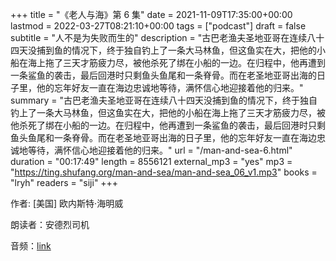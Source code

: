 +++
title = "《老人与海》第 6 集"
date = 2021-11-09T17:35:00+00:00
lastmod = 2022-03-27T08:21:10+00:00
tags = ["podcast"]
draft = false
subtitle = "人不是为失败而生的"
description = "古巴老渔夫圣地亚哥在连续八十四天没捕到鱼的情况下，终于独自钓上了一条大马林鱼，但这鱼实在大，把他的小船在海上拖了三天才筋疲力尽，被他杀死了绑在小船的一边。在归程中，他再遭到一条鲨鱼的袭击，最后回港时只剩鱼头鱼尾和一条脊骨。而在老圣地亚哥出海的日子里，他的忘年好友一直在海边忠诚地等待，满怀信心地迎接着他的归来。"
summary = "古巴老渔夫圣地亚哥在连续八十四天没捕到鱼的情况下，终于独自钓上了一条大马林鱼，但这鱼实在大，把他的小船在海上拖了三天才筋疲力尽，被他杀死了绑在小船的一边。在归程中，他再遭到一条鲨鱼的袭击，最后回港时只剩鱼头鱼尾和一条脊骨。而在老圣地亚哥出海的日子里，他的忘年好友一直在海边忠诚地等待，满怀信心地迎接着他的归来。"
url = "/man-and-sea-6.html"
duration = "00:17:49"
length = 8556121
external_mp3 = "yes"
mp3 = "https://ting.shufang.org/man-and-sea/man-and-sea_06_v1.mp3"
books = "lryh"
readers = "siji"
+++

作者: [美国] 欧内斯特·海明威

朗读者：安德烈司机

音频：[link](https://ting.shufang.org/man-and-sea/man-and-sea%5F06%5Fv1.mp3)
